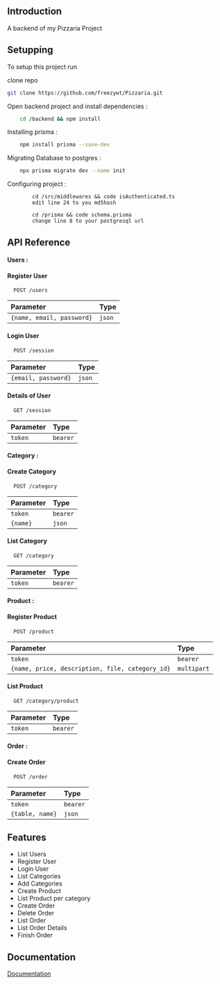 
## Introduction
A backend of my Pizzaria Project

## Setupping

To setup this project run

clone repo 
```bash
git clone https://github.com/freezywt/Pizzaria.git
```

Open backend project and install dependencies :
```bash
    cd /backend && npm install
```

Installing prisma : 

```bash
    npm install prisma --save-dev
```

Migrating Database to postgres :

```bash
    npx prisma migrate dev --name init
```

Configuring project : 

```
        cd /src/middlewares && code isAuthenticated.ts 
        edit line 24 to you md5hash

        cd /prisma && code schema.prisma
        change line 8 to your postgresql url

```
## API Reference

#### Users :

#### Register User

```http
  POST /users
```

| Parameter      | Type    
| :-------- | :------- 
| `{name, email, password}` | `json` |

#### Login User

```http
  POST /session
```

| Parameter | Type    
| :-------- | :------- 
| `{email, password}` | `json` 


#### Details of User

```http
  GET /session
```

| Parameter | Type     
| :-------- | :-------
| `token` | `bearer` 

#### Category :

#### Create Category

```http
  POST /category
```

| Parameter | Type     
| :-------- | :------- 
| `token` | `bearer` 
| `{name}` | `json` 


#### List Category

```http
  GET /category
```

| Parameter | Type     
| :-------- | :------- 
| `token` | `bearer` 

#### Product :

#### Register Product

```http
  POST /product
```

| Parameter | Type     
| :-------- | :------- 
| `token` | `bearer` 
| `{name, price, description, file, category_id}` | `multipart` |

#### List Product

```http
  GET /category/product
```

| Parameter | Type     
| :-------- | :------- 
| `token` | `bearer` 


#### Order :

#### Create Order

```http
  POST /order
```

| Parameter | Type     
| :-------- | :------- 
| `token` | `bearer` 
|`{table, name}`|`json`|



## Features

- List Users
- Register User
- Login User
- List Categories
- Add Categories
- Create Product
- List Product per category
- Create Order
- Delete Order
- List Order
- List Order Details
- Finish Order


## Documentation

[Documentation](https://linktodocumentation)

